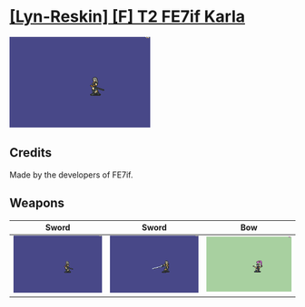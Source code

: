# [\[Lyn-Reskin\] \[F\] T2 FE7if Karla](./)

<img src="./1.%20Sword/Sword_000.png" alt="[Lyn-Reskin] [F] T2 FE7if Karla standing" />

## Credits

Made by the developers of FE7if.

## Weapons


|Sword |Sword |Bow |
|  :---: | :---: | :---: |
| <img alt="Sword animation" src="./1.%20Sword/Sword.gif" /> | <img alt="Sword animation" src="./1.%20Sword%20(Shirayuki)/Sword.gif" /> | <img alt="Bow animation" src="./5.%20Bow/Bow.gif" /> |
